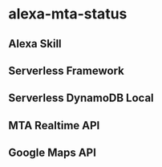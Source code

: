 # alexa-mta-status

## Alexa Skill

## Serverless Framework

## Serverless DynamoDB Local

## MTA Realtime API

## Google Maps API
